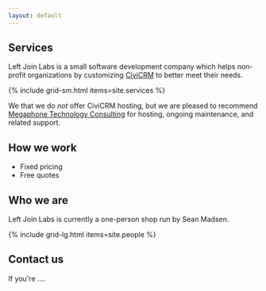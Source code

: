 ```yaml
---
layout: default
---
```


## Services

Left Join Labs is a small software development company which helps non-profit organizations by customizing [CiviCRM](https://civicrm.org/) to better meet their needs.

{% include grid-sm.html items=site.services %}

We that we do *not* offer CiviCRM hosting, but we are pleased to recommend [Megaphone Technology Consulting](https://www.megaphonetech.com/) for hosting, ongoing maintenance, and related support.

## How we work

* Fixed pricing
* Free quotes


## Who we are

Left Join Labs is currently a one-person shop run by Sean Madsen.

{% include grid-lg.html items=site.people %}


## Contact us

If you're ....






